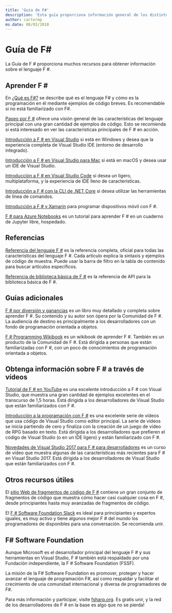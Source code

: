 ```yaml
---
title: 'Guía de F#'
description: 'Esta guía proporciona información general de los distintos materiales de aprendizaje para F #, un lenguaje de programación funcional que se ejecuta en .NET.'
author: cartermp
ms.date: 08/03/2018
---
```

# <a name="f-guide"></a>Guía de F#

La Guía de F # proporciona muchos recursos para obtener información sobre el lenguaje F #.

## <a name="learning-f"></a>Aprender F # #

En [¿Qué es F#?](what-is-fsharp.md) se describe qué es el lenguaje F# y cómo es la programación en él mediante ejemplos de código breves. Es recomendable si no está familiarizado con F#.

[Paseo por F #](tour.md) ofrece una visión general de las características del lenguaje principal con una gran cantidad de ejemplos de código. Esto se recomienda si está interesado en ver las características principales de F # en acción.

[Introducción a F # en Visual Studio](get-started/get-started-visual-studio.md) si está en Windows y desea que la experiencia completa de Visual Studio IDE (entorno de desarrollo integrado).

[Introducción a F # en Visual Studio para Mac](get-started/get-started-with-visual-studio-for-mac.md) si está en macOS y desea usar un IDE de Visual Studio.

[Introducción a F # en Visual Studio Code](get-started/get-started-vscode.md) si desea un ligero, multiplataforma, y la experiencia de IDE lleno de características.

[Introducción a F # con la CLI de .NET Core](get-started/get-started-command-line.md) si desea utilizar las herramientas de línea de comandos.

[Introducción a F # y Xamarin](https://docs.microsoft.com/xamarin/cross-platform/platform/fsharp/) para programar dispositivos móvil con F #.

[F # para Azure Notebooks](https://notebooks.azure.com/Microsoft/libraries/samples/html/FSharp%20for%20Azure%20Notebooks.ipynb) es un tutorial para aprender F # en un cuaderno de Jupyter libre, hospedado.

## <a name="references"></a>Referencias

[Referencia del lenguaje F #](language-reference/index.md) es la referencia completa, oficial para todas las características del lenguaje F #. Cada artículo explica la sintaxis y ejemplos de código de muestra. Puede usar la barra de filtro en la tabla de contenido para buscar artículos específicos.

[Referencia de biblioteca básica de F #](https://msdn.microsoft.com/visualfsharpdocs/conceptual/fsharp-core-library-reference) es la referencia de API para la biblioteca básica de F #.

## <a name="additional-guides"></a>Guías adicionales

[F # por diversión y ganancias](https://swlaschin.gitbooks.io/fsharpforfunandprofit/content/) es un libro muy detallado y completa sobre aprender F #. Su contenido y su autor son ópera por la Comunidad de F #. La audiencia de destino es principalmente a los desarrolladores con un fondo de programación orientada a objetos.

[F # Programming Wikibook](https://en.wikibooks.org/wiki/F_Sharp_Programming) es un wikibook de aprender F #. También es un producto de la Comunidad de F #. Está dirigida a personas que están familiarizadas con F #, con un poco de conocimientos de programación orientada a objetos.

## <a name="learn-f-through-videos"></a>Obtenga información sobre F # a través de vídeos

[Tutorial de F # en YouTube](https://www.youtube.com/watch?v=c7eNDJN758U) es una excelente introducción a F # con Visual Studio, que muestra una gran cantidad de ejemplos excelentes en el transcurso de 1,5 horas. Está dirigida a los desarrolladores de Visual Studio que están familiarizados con F #.

[Introducción a la programación con F #](https://www.youtube.com/watch?v=Teak30_pXHk&list=PLEoMzSkcN8oNiJ67Hd7oRGgD1d4YBxYGC) es una excelente serie de vídeos que usa código de Visual Studio como editor principal. La serie de vídeos se inicia partiendo de cero y finaliza con la creación de un juego de vídeo de RPG basado en texto. Está dirigida a los desarrolladores que prefieren el código de Visual Studio (o en un IDE ligero) y están familiarizado con F #.

[Novedades de Visual Studio 2017 para F # para desarrolladores](https://www.linkedin.com/learning/what-s-new-in-visual-studio-2017-for-f-sharp-for-developers) es un curso de vídeo que muestra algunas de las características más recientes para F # en Visual Studio 2017. Está dirigida a los desarrolladores de Visual Studio que están familiarizados con F #.

## <a name="other-useful-resources"></a>Otros recursos útiles

El [sitio Web de fragmentos de código de F #](http://www.fssnip.net) contiene un gran conjunto de fragmentos de código que muestra cómo hacer casi cualquier cosa en F #, desde principiantes hasta muy avanzadas de fragmentos de código.

El [F # Software Foundation Slack](https://fsharp.org/guides/slack/) es ideal para principiantes y expertos iguales, es muy activo y tiene algunos mejor F # del mundo los programadores de disponibles para una conversación. Se recomienda unir.

## <a name="the-f-software-foundation"></a>F# Software Foundation

Aunque Microsoft es el desarrollador principal del lenguaje F # y sus herramientas en Visual Studio, F # también está respaldado por una Fundación independiente, la F # Software Foundation (FSSF).

La misión de la F# Software Foundation es promover, proteger y hacer avanzar el lenguaje de programación F#, así como respaldar y facilitar el crecimiento de una comunidad internacional y diversa de programadores de F#.

Para más información y participar, visite [fsharp.org](https://fsharp.org). Es gratis unir, y la red de los desarrolladores de F # en la base es algo que no se pierda!
